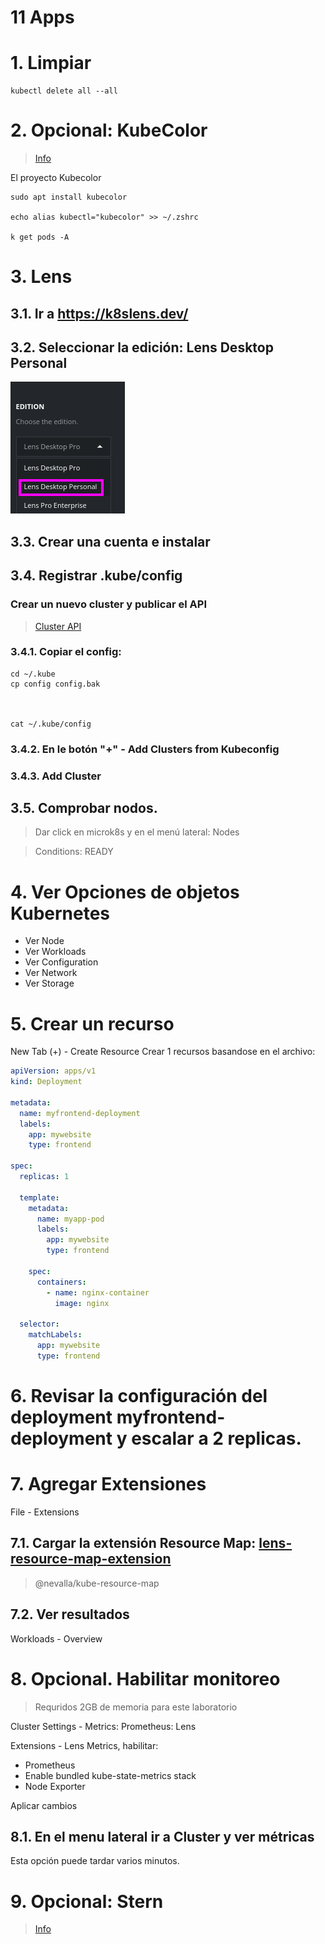 # 11 Apps <!-- omit in toc -->

# 1. Limpiar
```k
kubectl delete all --all
```

# 2. Opcional: KubeColor
>[Info](https://github.com/hidetatz/kubecolor)

El proyecto Kubecolor
```
sudo apt install kubecolor

echo alias kubectl="kubecolor" >> ~/.zshrc

k get pods -A
```

# 3. Lens

## 3.1. Ir a https://k8slens.dev/
## 3.2. Seleccionar la edición: Lens Desktop Personal
![Lens](./assets/lens.png)
## 3.3. Crear una cuenta e instalar
## 3.4. Registrar .kube/config
### Crear un nuevo cluster y publicar el API
> [Cluster API](https://kind.sigs.k8s.io/docs/user/configuration/#api-server)

### 3.4.1. Copiar el config:
```vim
cd ~/.kube
cp config config.bak



cat ~/.kube/config
```

### 3.4.2. En le botón "+" - Add Clusters from Kubeconfig

### 3.4.3. Add Cluster

## 3.5. Comprobar nodos.

> Dar click en microk8s y en el menú lateral: Nodes

> Conditions: READY

# 4. Ver Opciones de objetos Kubernetes
- Ver Node
- Ver Workloads
- Ver Configuration
- Ver Network
- Ver Storage

# 5. Crear un recurso
New Tab (+) - Create Resource
Crear 1 recursos basandose en el archivo:
```yaml
apiVersion: apps/v1
kind: Deployment

metadata:
  name: myfrontend-deployment
  labels:
    app: mywebsite
    type: frontend

spec:
  replicas: 1

  template:
    metadata:
      name: myapp-pod
      labels:
        app: mywebsite
        type: frontend

    spec:
      containers:
        - name: nginx-container
          image: nginx

  selector:
    matchLabels:
      app: mywebsite
      type: frontend
```

# 6. Revisar la configuración del deployment **myfrontend-deployment** y escalar a 2 replicas.

# 7. Agregar Extensiones
File - Extensions
## 7.1. Cargar la extensión Resource Map: [lens-resource-map-extension](https://github.com/nevalla/lens-resource-map-extension)
> @nevalla/kube-resource-map

## 7.2. Ver resultados
Workloads - Overview


# 8. Opcional. Habilitar monitoreo

> Requridos 2GB de memoria para este laboratorio

Cluster Settings - Metrics:
Prometheus: Lens

Extensions - Lens Metrics, habilitar:
- Prometheus
- Enable bundled kube-state-metrics stack
- Node Exporter

Aplicar cambios

## 8.1. En el menu lateral ir a Cluster y ver métricas

Esta opción puede tardar varios minutos.

# 9. Opcional: Stern
>[Info](https://github.com/stern/stern)


